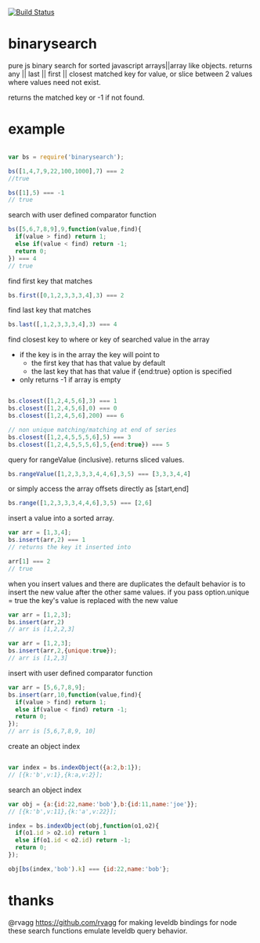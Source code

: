 
[![Build Status](https://secure.travis-ci.org/soldair/node-binarysearch.png)](http://travis-ci.org/soldair/node-binarysearch)

binarysearch
============

pure js binary search for sorted javascript arrays||array like objects. returns any || last || first || closest matched key for value, or slice between 2 values where values need not exist.

returns the matched key or -1 if not found.

example
=======

```js

var bs = require('binarysearch');

bs([1,4,7,9,22,100,1000],7) === 2
//true

bs([1],5) === -1
// true

```

search with user defined comparator function

```js
bs([5,6,7,8,9],9,function(value,find){
  if(value > find) return 1;
  else if(value < find) return -1;
  return 0;
}) === 4
// true

```

find first key that matches

```js
bs.first([0,1,2,3,3,3,4],3) === 2

```

find last key that matches

```js
bs.last([,1,2,3,3,3,4],3) === 4

```

find closest key to where or key of searched value in the array
  - if the key is in the array the key will point to
    - the first key that has that value by default
    - the last key that has that value if {end:true} option is specified
  - only returns -1 if array is empty

```js

bs.closest([1,2,4,5,6],3) === 1
bs.closest([1,2,4,5,6],0) === 0
bs.closest([1,2,4,5,6],200) === 6

// non unique matching/matching at end of series
bs.closest([1,2,4,5,5,5,6],5) === 3
bs.closest([1,2,4,5,5,5,6],5,{end:true}) === 5

```

query for rangeValue (inclusive). returns sliced values.

```js
bs.rangeValue([1,2,3,3,3,4,4,6],3,5) === [3,3,3,4,4]

```

or simply access the array offsets directly as [start,end]

```js
bs.range([1,2,3,3,3,4,4,6],3,5) === [2,6]

```

insert a value into a sorted array.

```js
var arr = [1,3,4];
bs.insert(arr,2) === 1
// returns the key it inserted into

arr[1] === 2
// true

```
when you insert values and there are duplicates the default behavior is to insert the new value after the other same values.
if you pass option.unique = true the key's value is replaced with the new value

```js
var arr = [1,2,3];
bs.insert(arr,2)
// arr is [1,2,2,3]

var arr = [1,2,3];
bs.insert(arr,2,{unique:true});
// arr is [1,2,3]

```

insert with user defined comparator function

```js
var arr = [5,6,7,8,9];
bs.insert(arr,10,function(value,find){
  if(value > find) return 1;
  else if(value < find) return -1;
  return 0;
});
// arr is [5,6,7,8,9, 10]

```

create an object index

```js

var index = bs.indexObject({a:2,b:1});
// [{k:'b',v:1},{k:a,v:2}];

```

search an object index

```js
var obj = {a:{id:22,name:'bob'},b:{id:11,name:'joe'}};
// [{k:'b',v:11},{k:'a',v:22}];

index = bs.indexObject(obj,function(o1,o2){
  if(o1.id > o2.id) return 1
  else if(o1.id < o2.id) return -1;
  return 0;
});

obj[bs(index,'bob').k] === {id:22,name:'bob'};

```



thanks
======

@rvagg https://github.com/rvagg for making leveldb bindings for node these search functions emulate leveldb query behavior.
